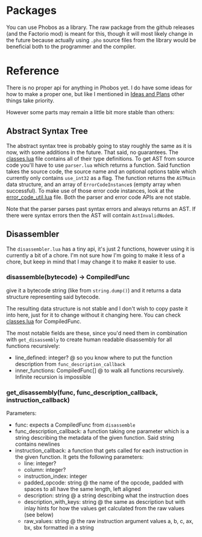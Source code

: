 
# Packages

You can use Phobos as a library. The raw package from the github releases (and the Factorio mod) is meant for this, though it will most likely change in the future because actually using `.pho` source files from the library would be beneficial both to the programmer and the compiler.

# Reference

There is no proper api for anything in Phobos yet. I do have some ideas for how to make a proper one, but like I mentioned in [Ideas and Plans](ideas_and_plans.md) other things take priority.

However some parts may remain a little bit more stable than others:

## Abstract Syntax Tree

The abstract syntax tree is probably going to stay roughly the same as it is now, with some additions in the future. That said, no guarantees. The [classes.lua](../src/classes.lua) file contains all of their type definitions. To get AST from source code you'll have to use `parser.lua` which returns a function. Said function takes the source code, the source name and an optional options table which currently only contains `use_int32` as a flag. The function returns the `ASTMain` data structure, and an array of `ErrorCodeInstance`s (empty array when successful). To make use of those error code instances, look at the [error_code_util.lua](../src/error_code_util.lua) file. Both the parser and error code APIs are not stable.

Note that the parser parses past syntax errors and always returns an AST. If there were syntax errors then the AST will contain `AstInvalidNode`s.

## Disassembler

The `disassembler.lua` has a tiny api, it's just 2 functions, however using it is currently a bit of a chore. I'm not sure how I'm going to make it less of a chore, but keep in mind that I may change it to make it easier to use.

### disassemble(bytecode) -> CompiledFunc

give it a bytecode string (like from `string.dump()`) and it returns a data structure representing said bytecode.

The resulting data structure is not stable and I don't wish to copy paste it into here, just for it to change without it changing here. You can check [classes.lua](../src/classes.lua) for CompiledFunc.

The most notable fields are these, since you'd need them in combination with `get_disassembly` to create human readable disassembly for all functions recursively:

- line_defined: integer? @ so you know where to put the function description from `func_description_callback`
- inner_functions: CompiledFunc[] @ to walk all functions recursively. Infinite recursion is impossible

### get_disassembly(func, func_description_callback, instruction_callback)

Parameters:

- func: expects a CompiledFunc from `disassemble`
- func_description_callback: a function taking one parameter which is a string describing the metadata of the given function. Said string contains newlines
- instruction_callback: a function that gets called for each instruction in the given function. It gets the following parameters:
  - line: integer?
  - column: integer?
  - instruction_index: integer
  - padded_opcode: string @ the name of the opcode, padded with spaces to all have the same length, left aligned
  - description: string @ a string describing what the instruction does
  - description_with_keys: string @ the same as description but with inlay hints for how the values get calculated from the raw values (see below)
  - raw_values: string @ the raw instruction argument values a, b, c, ax, bx, sbx formatted in a string
